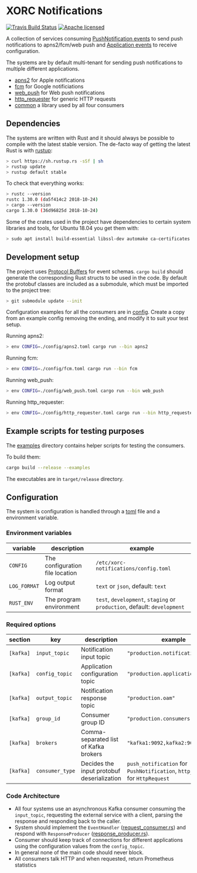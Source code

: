 # XORC Notifications

[![Travis Build Status](https://api.travis-ci.org/pimeys/a2.svg?branch=master)](https://travis-ci.org/xray-tech/xorc-notifications)
[![Apache licensed](https://img.shields.io/badge/license-apache-blue.svg)](./LICENSE)

A collection of services consuming [PushNotification
events](https://github.com/xray-tech/xorc-events/blob/master/notification/push_notification.proto)
to send push notifications to apns2/fcm/web push and [Application
events](https://github.com/xray-tech/xorc-events/blob/master/application.proto) to receive configuration.

The systems are by default multi-tenant for sending push notifications to multiple different applications.

- [apns2](src/apns2) for Apple notifications
- [fcm](src/fcm) for Google notificiations
- [web_push](src/web_push) for Web push notifications
- [http_requester](src/http_requester) for generic HTTP requests
- [common](src/common) a library used by all four consumers

## Dependencies

The systems are written with Rust and it should always be possible to compile
with the latest stable version. The de-facto way of getting the latest Rust is
with [rustup](https://rustup.rs/):

```bash
> curl https://sh.rustup.rs -sSf | sh
> rustup update
> rustup default stable
```

To check that everything works:

```bash
> rustc --version
rustc 1.30.0 (da5f414c2 2018-10-24)
> cargo --version
cargo 1.30.0 (36d96825d 2018-10-24)
```

Some of the crates used in the project have dependencies to certain system
libraries and tools, for Ubuntu 18.04 you get them with:

```bash
> sudo apt install build-essential libssl-dev automake ca-certificates libffi-dev protobuf-compiler
```

## Development setup

The project uses [Protocol
Buffers](https://developers.google.com/protocol-buffers/) for event schemas.
`cargo build` should generate the corresponding Rust structs to be used in the
code. By default the protobuf classes are included as a submodule, which must be
imported to the project tree:

```bash
> git submodule update --init
```

Configuration examples for all the consumers are in [config](config/). Create a
copy from an example config removing the ending, and modify it to suit your test
setup.

Running apns2:

```bash
> env CONFIG=./config/apns2.toml cargo run --bin apns2
```

Running fcm:

```bash
> env CONFIG=./config/fcm.toml cargo run --bin fcm
```

Running web_push:

```bash
> env CONFIG=./config/web_push.toml cargo run --bin web_push
```

Running http_requester:

```bash
> env CONFIG=./config/http_requester.toml cargo run --bin http_requester
```

## Example scripts for testing purposes

The [examples](examples/) directory contains helper scripts for testing the
consumers.

To build them:

```bash
cargo build --release --examples
```

The executables are in `target/release` directory.

## Configuration
The system is configuration is handled through a
[toml](https://github.com/toml-lang/toml) file and a environment variable.

### Environment variables

variable     | description                         | example
-------------|-------------------------------------|----------------------------------
`CONFIG`     | The configuration file location     | `/etc/xorc-notifications/config.toml`
`LOG_FORMAT` | Log output format                   | `text` or `json`, default: `text`
`RUST_ENV`   | The program environment             | `test`, `development`, `staging` or `production`, default: `development`

### Required options

section   | key             | description                                | example
----------|-----------------|--------------------------------------------|----------------------------------
`[kafka]` | `input_topic`   | Notification input topic                   | `"production.notifications.apns"`
`[kafka]` | `config_topic`  | Application configuration topic            | `"production.applications"`
`[kafka]` | `output_topic`  | Notification response topic                | `"production.oam"`
`[kafka]` | `group_id`      | Consumer group ID                          | `"production.consumers.apns"`
`[kafka]` | `brokers`       | Comma-separated list of Kafka brokers      | `"kafka1:9092,kafka2:9092"`
`[kafka]` | `consumer_type` | Decides the input protobuf deserialization | `push_notification` for `PushNotification`, `http_request` for `HttpRequest`

### Code Architecture

- All four systems use an asynchronous Kafka consumer consuming the `input_topic`,
  requesting the external service with a client, parsing the response and
  responding back to the caller.
- System should implement the `EventHandler`
  ([request_consumer.rs](src/common/kafka/request_consumer.rs)) and respond with
  `ResponseProducer`
  ([response_producer.rs](src/common/kafka/response_producer.rs)).
- Consumer should keep track of connections for different applications using
  the configuration values from the `config_topic`.
- In general none of the main code should never block.
- All consumers talk HTTP and when requested, return Prometheus statistics
